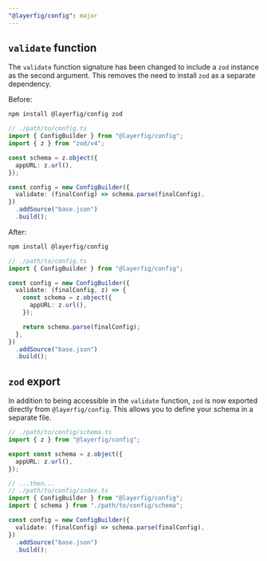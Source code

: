 ```yaml
---
"@layerfig/config": major
---
```


## `validate` function

The `validate` function signature has been changed to include a `zod` instance as the second argument. This removes the need to install `zod` as a separate dependency.

Before:

```bash
npm install @layerfig/config zod
```

```ts
// ./path/to/config.ts
import { ConfigBuilder } from "@layerfig/config";
import { z } from "zod/v4";

const schema = z.object({
  appURL: z.url(),
});

const config = new ConfigBuilder({
  validate: (finalConfig) => schema.parse(finalConfig),
})
  .addSource("base.json")
  .build();
```

After:

```bash
npm install @layerfig/config
```

```ts
// ./path/to/config.ts
import { ConfigBuilder } from "@layerfig/config";

const config = new ConfigBuilder({
  validate: (finalConfig, z) => {
    const schema = z.object({
      appURL: z.url(),
    });

    return schema.parse(finalConfig);
  },
})
  .addSource("base.json")
  .build();
```

## `zod` export

In addition to being accessible in the `validate` function, `zod` is now exported directly from `@layerfig/config`. This allows you to define your schema in a separate file.

```ts
// ./path/to/config/schema.ts
import { z } from "@layerfig/config";

export const schema = z.object({
  appURL: z.url(),
});

// ...then...
// ./path/to/config/index.ts
import { ConfigBuilder } from "@layerfig/config";
import { schema } from "./path/to/config/schema";

const config = new ConfigBuilder({
  validate: (finalConfig) => schema.parse(finalConfig),
})
  .addSource("base.json")
  .build();
```
